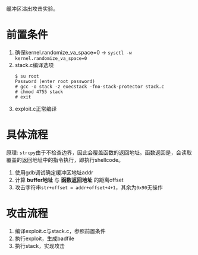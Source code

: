 缓冲区溢出攻击实验。

# 前置条件
1. 确保kernel.randomize_va_space=0 -> `sysctl -w kernel.randomize_va_space=0`
2. stack.c编译选项
   ```
   $ su root
   Password (enter root password)
   # gcc -o stack -z execstack -fno-stack-protector stack.c
   # chmod 4755 stack
   # exit
   ```
3. exploit.c正常编译

# 具体流程

原理: `strcpy`由于不检查边界，因此会覆盖函数的返回地址。函数返回是，会读取覆盖的返回地址中的指令执行，即执行shellcode。

1. 使用gdb调试确定缓冲区地址addr
2. 计算 **buffer地址** 与 **函数返回地址** 的距离offset
3. 攻击字符串`str+offset = addr+offset+4+1`，其余为`0x90`无操作

# 攻击流程
1. 编译exploit.c与stack.c，参照前置条件
2. 执行exploit，生成badfile
3. 执行stack，实现攻击
